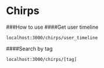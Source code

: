 # Chirps

###How to use
####Get user timeline
```
localhost:3000/chirps/user_timeline
```

####Search by tag
```
localhost:3000/chirps/[tag]
```

